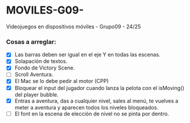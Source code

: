 # MOVILES-G09-
Videojuegos en dispositivos móviles - Grupo09 - 24/25


### Cosas a arreglar:
- [x] Las barras deben ser igual en el eje Y en todas las escenas.
- [x] Solapación de textos.
- [x] Fondo de Victory Scene.
- [ ] Scroll Aventura.
- [x] El Mac se lo debe pedir al motor (CPP)
- [x] Bloquear el input del jugador cuando lanza la pelota con el isMoving() del player bubble. 
- [x] Entras a aventura, das a cualquier nivel, sales al menú, te vuelves a meter a aventura y aparecen todos los niveles bloqueados.
- [ ] El font en la escena de elección de nivel no se pinta por dentro.